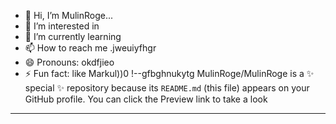 - 👋 Hi, I’m MulinRoge...
- 👀 I’m interested in 
- 🌱 I’m currently learning
- 📫 How to reach me .jweuiyfhgr
- 😄 Pronouns: okdfjieo
- ⚡ Fun fact: like Markul))0
!--gfbghnukytg
MulinRoge/MulinRoge is a ✨ special ✨ repository because its `README.md` (this file) appears on your GitHub profile.
You can click the Preview link to take a look 
---
